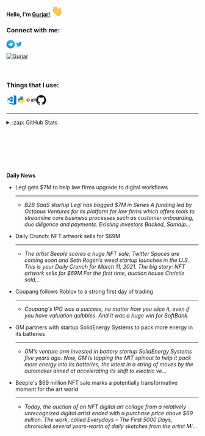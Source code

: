 #### Hello, I'm [Gurjar!](https://GurjarKing.github.io) <img src="https://raw.githubusercontent.com/ABSphreak/ABSphreak/master/gifs/Hi.gif" width="30px"></h2>


### Connect with me:

[<img align="left" alt="Gurjar | Telegram" width="22px" src="https://raw.githubusercontent.com/github/explore/80688e429a7d4ef2fca1e82350fe8e3517d3494d/topics/telegram/telegram.png" />][Telegram]
[<img align="left" alt="Gurjar | Twitter" width="22px" src="https://raw.githubusercontent.com/github/explore/80688e429a7d4ef2fca1e82350fe8e3517d3494d/topics/twitter/twitter.png" />][Twitter]
<br >
<br >
<a href="https://github.com/GurjarKing"><img src="https://komarev.com/ghpvc/?username=GurjarKing" alt="Gurjar" /></a> <br />
<br />
<br />
<!-- <br >

![](https://visitor-badge.glitch.me/badge?page_id=GurjarKing)

<br /> -->

### Things that I use:

[<img align="left" alt="Visual Studio Code" width="26px" src="https://raw.githubusercontent.com/github/explore/80688e429a7d4ef2fca1e82350fe8e3517d3494d/topics/visual-studio-code/visual-studio-code.png" />][VSCode]
[<img align="left" alt="Python" width="26px" src="https://raw.githubusercontent.com/github/explore/80688e429a7d4ef2fca1e82350fe8e3517d3494d/topics/python/python.png" />][Python]
[<img align="left" alt="Git" width="26px" src="https://raw.githubusercontent.com/github/explore/80688e429a7d4ef2fca1e82350fe8e3517d3494d/topics/git/git.png" />][Git]
[<img align="left" alt="GitHub" width="26px" src="https://raw.githubusercontent.com/github/explore/78df643247d429f6cc873026c0622819ad797942/topics/github/github.png" />][Github]

<br />
<br />

---
<details>
  <summary>:zap: GitHub Stats</summary>

<img align="left" alt="Gurjar's Github Stats" src="https://github-readme-stats.vercel.app/api?username=GurjarKing&show_icons=true&hide_border=true&count_private=true&include_all_commit=true&theme=algolia" />

</details>

<!-- ### 🔔 My latest tweet
<a href="https://twitter.com/Gurjar_King43" target="_blank">
	<img src="https://github.com/GurjarKing/GurjarKing/raw/master/tweet.png" width="70%" align="center" alt="Click to view on Twitter" title="My latest tweet, as an image"/>
</a> -->
<br>

<pre>

</pre>

<!-- **Quote of the hour:**

{qoth}

~ {qoth_author}
<pre>

</pre> -->
<br>
<pre>


</pre>
<strong>Daily News</strong>
  
  - Legl gets $7M to help law firms upgrade to digital workflows
     <hr/>
     
      - *B2B SaaS startup Legl has bagged $7M in Series A funding led by Octopus Ventures for its platform for law firms which offers tools to streamline core business processes such as customer onboarding, due diligence and payments. Existing investors Backed, Samaip…*
     
  - Daily Crunch: NFT artwork sells for $69M
      <hr/>
      
      - *The artist Beeple scores a huge NFT sale, Twitter Spaces are coming soon and Seth Rogen’s weed startup launches in the U.S. This is your Daily Crunch for March 11, 2021. The big story: NFT artwork sells for $69M For the first time, auction house Christie sold…*
      
  - Coupang follows Roblox to a strong first day of trading
      <hr/>
      
      - *Coupang's IPO was a success, no matter how you slice it, even if you have valuation quibbles. And it was a huge win for SoftBank.*
      
  - GM partners with startup SolidEnergy Systems to pack more energy in its batteries
      <hr/>
      
      - *GM’s venture arm invested in battery startup SolidEnergy Systems five years ago. Now, GM is tapping the MIT spinout to help it pack more energy into its batteries, the latest in a string of moves by the automaker aimed at accelerating its shift to electric ve…*
       
  - Beeple's $69 million NFT sale marks a potentially transformative moment for the art world
      <hr/>
       
       - *Today, the auction of an NFT digital art collage from a relatively unrecognized digital artist ended with a purchase price above $69 million. The work, called Everydays – The First 5000 Days, chronicled several years-worth of daily sketches from the artist Mi…*
      

<br />

[VSCode]: https://code.visualstudio.com/
[Python]: https://www.python.org/
[Git]: https://git-scm.com/
[Github]: https://github.com/
[Telegram]: https://t.me/Gurjar_King/
[Twitter]: https://twitter.com/Gurjar_King43/
